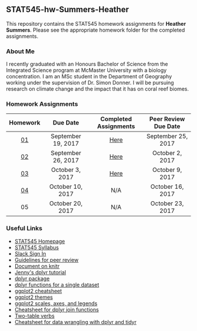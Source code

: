 ## STAT545-hw-Summers-Heather
This repository contains the STAT545 homework assignments for **Heather Summers**. Please see the appropriate homework folder for the completed assignments.

### About Me
I recently graduated with an Honours Bachelor of Science from the Integrated Science program at McMaster University with a biology concentration. I am an MSc student in the Department of Geography working under the supervision of Dr. Simon Donner. I will be pursuing research on climate change and the impact that it has on coral reef biomes.

### Homework Assignments
| Homework | Due Date | Completed Assignments |  Peer Review Due Date |
| :---: | :---: | :---: | :---: |
| [01](http://stat545.com/hw01_edit-README.html) | September 19, 2017 | [Here](https://github.com/heathersummers/STAT545-homework01-Summers-Heather) | September 25, 2017 |
| [02](http://stat545.com/hw02_explore-gapminder-dplyr.html) | September 26, 2017 | [Here](https://github.com/heathersummers/STAT545-hw-Summers-Heather/blob/master/hw02/hw02.md) | October 2, 2017 |
| [03](http://stat545.com/hw03_dplyr-and-more-ggplot2.html) | October 3, 2017 | [Here](https://github.com/heathersummers/STAT545-hw-Summers-Heather/blob/master/hw03/hw03.md) | October 9, 2017 |
| [04](http://stat545.com/hw04_tidy-data-joins.html) | October 10, 2017 | N/A | October 16, 2017 |
| 05 | October 20, 2017 | N/A | October 23, 2017 |

### Useful Links
- [STAT545 Homepage](http://stat545.com/)
- [STAT545 Syllabus](http://stat545.com/syllabus.html)
- [Slack Sign In](https://slack.com/signin)
- [Guidelines for peer review](http://stat545.com/peer-review02_peer-evaluation-guidelines.html)
- [Document on knitr](https://yihui.name/knitr/)
- [Jenny's dplyr tutorial](https://github.com/jennybc/ggplot2-tutorial)
- [dplyr package](https://cran.r-project.org/web/packages/dplyr/dplyr.pdf)
- [dplyr functions for a single dataset](http://stat545.com/block010_dplyr-end-single-table.html#use-arrange-to-row-order-data-in-a-principled-way)
- [ggplot2 cheatsheet](https://www.rstudio.com/wp-content/uploads/2015/03/ggplot2-cheatsheet.pdf)
- [ggplot2 themes](http://ggplot2.tidyverse.org/reference/ggtheme.html)
- [ggplot2 scales, axes, and legends](https://github.com/hadley/ggplot2-book/blob/master/scales.rmd)
- [Cheatsheet for dplyr join functions](http://stat545.com/bit001_dplyr-cheatsheet.html)
- [Two-table verbs](https://cran.r-project.org/web/packages/dplyr/vignettes/two-table.html)
- [Cheatsheet for data wrangling with dplyr and tidyr](https://www.rstudio.com/wp-content/uploads/2015/02/data-wrangling-cheatsheet.pdf)